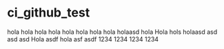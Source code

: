 # ci_github_test
hola
hola
hola
hola
hola
hola
hola
hola
holaasd
hola
Hola
hols
holaasd
asd
asd
asd
Hola
asdf
hola
asf
asdf
1234
1234
1234
1234
